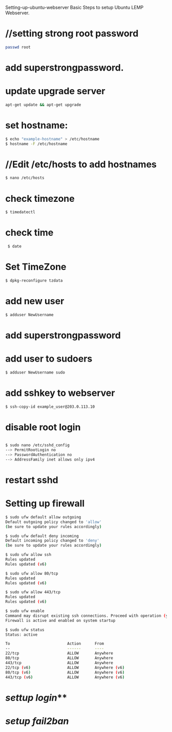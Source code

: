 Setting-up-ubuntu-webserver
Basic Steps to setup Ubuntu LEMP Webserver. 

# //setting strong root password 

```bash
passwd root
```

# add superstrongpassword. 


# update upgrade server 
```bash
apt-get update && apt-get upgrade
```


# set hostname: 

```bash
$ echo "example-hostname" > /etc/hostname
$ hostname -F /etc/hostname
```


# //Edit /etc/hosts to add hostnames 
```bash
$ nano /etc/hosts
```


# check timezone 

```bash
$ timedatectl
```


# check time 

```bash
 $ date
```


# Set TimeZone 

```bash
$ dpkg-reconfigure tzdata
```



# add new user 

```bash
$ adduser NewUsername
```

# add superstrongpassword 


# add user to sudoers 

```bash
$ adduser NewUsername sudo
```

# add sshkey to webserver 


```bash
$ ssh-copy-id example_user@203.0.113.10

```


# disable root login 

```bash

$ sudo nano /etc/sshd_config
--> PermitRootLogin no  
--> PasswordAuthentication no  
--> AddressFamily inet allows only ipv4 
```





# restart sshd 

# Setting up firewall 

```bash
$ sudo ufw default allow outgoing
Default outgoing policy changed to 'allow'
(be sure to update your rules accordingly)
```


```bash
$ sudo ufw default deny incoming
Default incoming policy changed to 'deny'
(be sure to update your rules accordingly)
```

```bash
$ sudo ufw allow ssh
Rules updated
Rules updated (v6)

$ sudo ufw allow 80/tcp
Rules updated
Rules updated (v6)

$ sudo ufw allow 443/tcp
Rules updated
Rules updated (v6)

$ sudo ufw enable
Command may disrupt existing ssh connections. Proceed with operation (y|n)? y
Firewall is active and enabled on system startup

```


```bash
$ sudo ufw status
Status: active

To                         Action      From
--                         ------      ----
22/tcp                     ALLOW       Anywhere                  
80/tcp                     ALLOW       Anywhere                  
443/tcp                    ALLOW       Anywhere                  
22/tcp (v6)                ALLOW       Anywhere (v6)             
80/tcp (v6)                ALLOW       Anywhere (v6)             
443/tcp (v6)               ALLOW       Anywhere (v6)   


```

# *****settup login******* 

# *****setup fail2ban***** 
